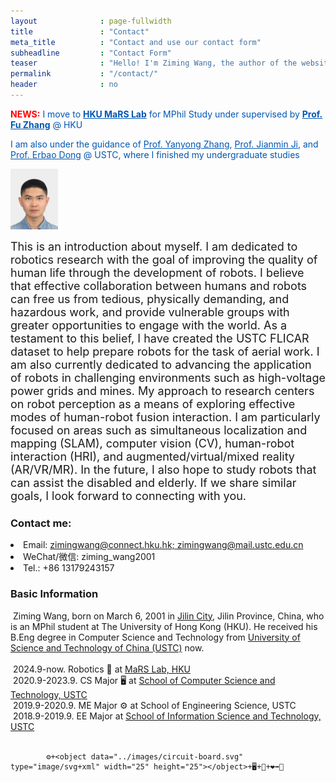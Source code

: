 ```yaml
---
layout              : page-fullwidth
title               : "Contact"
meta_title          : "Contact and use our contact form"
subheadline         : "Contact Form"
teaser              : "Hello! I'm Ziming Wang, the author of the website and dataset.<br> Nice to meet you!"
permalink           : "/contact/"
header              : no
---
```


<!-- NEWS: I move to HKU MaRS Lab for MPhil Study under supervised by Prof. Fu Zhang -->
<font color="red"><b>NEWS:</b></font> <font color="#0056b3">I move to <a href="https://mars.hku.hk/" target="_blank" style="color:#0056b3;"><b>HKU MaRS Lab</b></a> for MPhil Study under supervised by <a href="https://scholar.google.com/citations?user=V-eYCF8AAAAJ&hl=zh-CN&oi=ao" target="_blank" style="color:#0056b3;"><b>Prof. Fu Zhang</b></a> @ HKU </font><br>

<font color="#0056b3">I am also under the guidance of <a href="https://scholar.google.com/citations?user=qfbPQ1YAAAAJ&hl=zh-CN&oi=ao" target="_blank" style="color:#0056b3;">Prof. Yanyong Zhang</a>, <a href="https://scholar.google.com/citations?user=dbpeb5sAAAAJ&hl=zh-CN&oi=ao" target="_blank" style="color:#0056b3;">Prof. Jianmin Ji</a>, and <a href="https://faculty.ustc.edu.cn/dongerbao/en/zhym/18746/list/index.htm" target="_blank" style="color:#0056b3;">Prof. Erbao Dong</a> @ USTC, where I finished my undergraduate studies</font><br>


<img src="../images/WZM.jpg" width="15%" ><br>

<font size="4">This is an introduction about myself. I am dedicated to robotics research with the goal of improving the quality of human life through the development of robots. I believe that effective collaboration between humans and robots can free us from tedious, physically demanding, and hazardous work, and provide vulnerable groups with greater opportunities to engage with the world. As a testament to this belief, I have created the USTC FLICAR dataset to help prepare robots for the task of aerial work. I am also currently dedicated to advancing the application of robots in challenging environments such as high-voltage power grids and mines. My approach to research centers on robot perception as a means of exploring effective modes of human-robot fusion interaction. I am particularly focused on areas such as simultaneous localization and mapping (SLAM), computer vision (CV), human-robot interaction (HRI), and augmented/virtual/mixed reality (AR/VR/MR). In the future, I also hope to study robots that can assist the disabled and elderly. If we share similar goals, I look forward to connecting with you.</font>

### Contact me:
<td width="750" align="left" valign="middle" class="rightone">
    <li>Email: <a href="mailto:&#119;&#109;&#049;&#051;&#048;&#051;&#057;&#050;&#055;&#056;&#056;&#054;&#054;&#064;&#109;&#097;&#105;&#108;&#046;&#117;&#115;&#116;&#099;&#046;&#101;&#100;&#117;&#046;&#099;&#110;">zimingwang@connect.hku.hk; zimingwang@mail.ustc.edu.cn</a></li>
    <li>WeChat/微信:  ziming_wang2001</li> 
    <li>Tel.: +86 13179243157</li>
</td>    


### Basic Information
<td width="750" align="left" valign="middle" class="rightone">
            &nbsp;Ziming Wang, born on March 6, 2001 in <a href="https://en.wikipedia.org/wiki/Jilin_City">Jilin City</a>, Jilin Province, China, who is an MPhil student at The University of Hong Kong (HKU). He received his B.Eng degree in Computer Science and Technology from <a href="https://en.wikipedia.org/wiki/University_of_Science_and_Technology_of_China">University of Science and Technology of China (USTC)</a> now.<br/><br>
            &nbsp;2024.9-now. Robotics 🤖 at <a href="https://mars.hku.hk/">MaRS Lab, HKU</a><br>
            &nbsp;2020.9-2023.9. CS Major 🖥️ at <a href="https://en.cs.ustc.edu.cn/main.htm">School of Computer Science and Technology, USTC</a><br>
            &nbsp;2019.9-2020.9. ME Major ⚙️ at School of Engineering Science, USTC<br />
            &nbsp;2018.9-2019.9. EE Major <object data="../images/circuit-board.svg" type="image/svg+xml" width="25" height="25"></object> at <a href="https://en.sist.ustc.edu.cn/main.htm">School of Information Science and Technology, USTC</a> <br /><br>
            
            ⚙️+<object data="../images/circuit-board.svg" type="image/svg+xml" width="25" height="25"></object>+🖥️+🧠+❤️➡️🤖
</td> 
